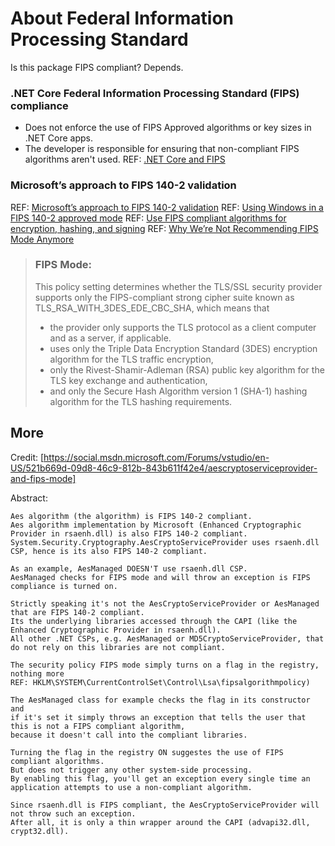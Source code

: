 
# About Federal Information Processing Standard

Is this package FIPS compliant? Depends. 

### .NET Core Federal Information Processing Standard (FIPS) compliance
* Does not enforce the use of FIPS Approved algorithms or key sizes in .NET Core apps.
* The developer is responsible for ensuring that non-compliant FIPS algorithms aren't used.
REF: [.NET Core and FIPS](https://docs.microsoft.com/en-us/dotnet/standard/security/fips-compliance)

### Microsoft’s approach to FIPS 140-2 validation

REF: [Microsoft’s approach to FIPS 140-2 validation](https://docs.microsoft.com/en-us/windows/security/threat-protection/fips-140-validation)
REF: [Using Windows in a FIPS 140-2 approved mode](https://docs.microsoft.com/en-us/windows/security/threat-protection/fips-140-validation#using-windows-in-a-fips-140-2-approved-mode-of-operation)
REF: [Use FIPS compliant algorithms for encryption, hashing, and signing](https://docs.microsoft.com/en-us/windows/security/threat-protection/security-policy-settings/system-cryptography-use-fips-compliant-algorithms-for-encryption-hashing-and-signing)
REF: [Why We’re Not Recommending FIPS Mode Anymore](https://docs.microsoft.com/en-us/archive/blogs/secguide/why-were-not-recommending-fips-mode-anymore)

> ### FIPS Mode:
> This policy setting determines whether the TLS/SSL security provider supports only the FIPS-compliant strong cipher suite known as TLS_RSA_WITH_3DES_EDE_CBC_SHA, which means that 
> * the provider only supports the TLS protocol as a client computer and as a server, if applicable. 
> * uses only the Triple Data Encryption Standard (3DES) encryption algorithm for the TLS traffic encryption, 
> * only the Rivest-Shamir-Adleman (RSA) public key algorithm for the TLS key exchange and authentication, 
> * and only the Secure Hash Algorithm version 1 (SHA-1) hashing algorithm for the TLS hashing requirements.

## More

Credit: [https://social.msdn.microsoft.com/Forums/vstudio/en-US/521b669d-09d8-46c9-812b-843b611f42e4/aescryptoserviceprovider-and-fips-mode]

Abstract: 

    Aes algorithm (the algorithm) is FIPS 140-2 compliant.
    Aes algorithm implementation by Microsoft (Enhanced Cryptographic Provider in rsaenh.dll) is also FIPS 140-2 compliant.
    System.Security.Cryptography.AesCryptoServiceProvider uses rsaenh.dll CSP, hence is its also FIPS 140-2 compliant.

    As an example, AesManaged DOESN'T use rsaenh.dll CSP.
    AesManaged checks for FIPS mode and will throw an exception is FIPS compliance is turned on.
    
    Strictly speaking it's not the AesCryptoServiceProvider or AesManaged that are FIPS 140-2 compliant.
    Its the underlying libraries accessed through the CAPI (like the Enhanced Cryptographic Provider in rsaenh.dll).
    All other .NET CSPs, e.g. AesManaged or MD5CryptoServiceProvider, that do not rely on this libraries are not compliant.

    The security policy FIPS mode simply turns on a flag in the registry, nothing more
    REF: HKLM\SYSTEM\CurrentControlSet\Control\Lsa\fipsalgorithmpolicy)
    
    The AesManaged class for example checks the flag in its constructor and 
    if it's set it simply throws an exception that tells the user that this is not a FIPS compliant algorithm,
    because it doesn't call into the compliant libraries.

    Turning the flag in the registry ON suggestes the use of FIPS compliant algorithms.
    But does not trigger any other system-side processing. 
    By enabling this flag, you'll get an exception every single time an application attempts to use a non-compliant algorithm. 

    Since rsaenh.dll is FIPS compliant, the AesCryptoServiceProvider will not throw such an exception. 
    After all, it is only a thin wrapper around the CAPI (advapi32.dll, crypt32.dll).

